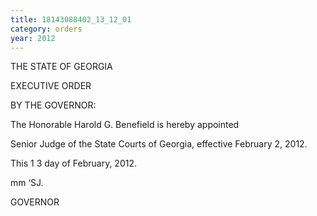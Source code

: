```yaml
---
title: 18143088402_13_12_01
category: orders
year: 2012
---
```

 

THE STATE OF GEORGIA

EXECUTIVE ORDER

BY THE GOVERNOR:

The Honorable Harold G. Benefield is hereby appointed

Senior Judge of the State Courts of Georgia, effective
February 2, 2012.

This 1 3 day of February, 2012.

mm ‘SJ.

GOVERNOR

